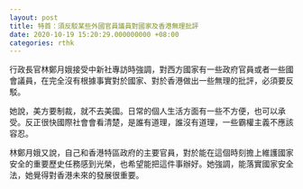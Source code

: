```yaml
---
layout: post
title: 特首：須反駁某些外國官員議員對國家及香港無理批評
date: 2020-10-19 15:20:29.000000000 +08:00
categories: rthk
---
```


行政長官林鄭月娥接受中新社專訪時強調，對西方國家有一些政府官員或者一些國會議員，在完全沒有根據事實對於國家、對於香港做出一些無理的批評，必須要反駁。

她說，美方要制裁，就不去美國。日常的個人生活方面有一些不方便，也可以承受。反正很快國際社會會看清楚，是誰有道理，誰沒有道理，一些霸權主義不應該容忍。

林鄭月娥又說，自己和香港特區政府的主要官員，對於能在這個時刻擔上維護國家安全的重要歷史任務感到光榮，也希望能把這件事辦好。她強調，能落實國家安全法，她覺得對香港未來的發展很重要。
